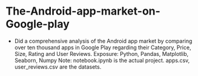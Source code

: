 # The-Android-app-market-on-Google-play
- Did a comprehensive analysis of the Android app market by comparing over ten thousand apps in Google Play regarding their Category, Price, Size, Rating and User Reviews.
Exposure: Python, Pandas, Matplotlib, Seaborn, Numpy
Note: notebook.ipynb is the actual project. apps.csv, user_reviews.csv are the datasets.
